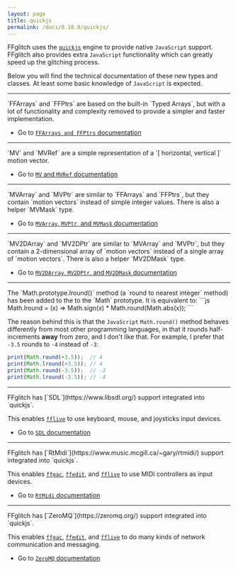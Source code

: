 ```yaml
---
layout: page
title: quickjs
permalink: /docs/0.10.0/quickjs/
---
```


FFglitch uses the [`quickjs`](http://quickjs.org) engine to provide
native `JavaScript` support.
FFglitch also provides extra `JavaScript` functionality which can
greatly speed up the glitching process.

Below you will find the technical documentation of these new types and
classes. At least some basic knowledge of `JavaScript` is expected.

<hr />
`FFArrays` and `FFPtrs` are based on the built-in `Typed Arrays`, but
with a lot of functionality and complexity removed to provide a simpler
and faster implementation.

- Go to [`FFArrays and FFPtrs` documentation](ffarrays)

<hr />
`MV` and `MVRef` are a simple representation of a
`[ horizontal, vertical ]` motion vector.

- Go to [`MV` and `MVRef` documentation](mvs)

<hr />
`MVArray` and `MVPtr` are similar to `FFArrays` and `FFPtrs`, but they
contain `motion vectors` instead of simple integer values.
There is also a helper `MVMask` type.

- Go to [`MVArray`, `MVPtr`, and `MVMask` documentation](mvarray)

<hr />
`MV2DArray` and `MV2DPtr` are similar to `MVArray` and `MVPtr`, but
they contain a 2-dimensional array of `motion vectors` instead of a
single array of `motion vectors`.
There is also a helper `MV2DMask` type.

- Go to [`MV2DArray`, `MV2DPtr`, and `MV2DMask` documentation](mv2darray)

<hr />
The `Math.prototype.lround()` method (a `round to nearest integer`
method) has been added to the to the `Math` prototype.
It is equivalent to:
```js
Math.lround = (x) => Math.sign(x) * Math.round(Math.abs(x));
```

The reason behind this is that the `JavaScript` `Math.round()` method
behaves differently from most other programming languages, in that it
rounds half-increments **away** from zero, and I don't like that.
For example, I prefer that `-3.5` rounds to `-4` instead of `-3`:
```js
print(Math.round(+3.5));  // 4
print(Math.lround(+3.5)); // 4
print(Math.round(-3.5));  // -3
print(Math.lround(-3.5)); // -4
```

<hr />
FFglitch has [`SDL`](https://www.libsdl.org/) support integrated into `quickjs`.

This enables [`fflive`](../fflive) to use keyboard, mouse, and joysticks input devices.

- Go to [`SDL` documentation](sdl)

<hr />
FFglitch has [`RtMidi`](https://www.music.mcgill.ca/~gary/rtmidi/) support integrated into `quickjs`.

This enables [`ffgac`](../ffgac), [`ffedit`](../ffedit), and [`fflive`](../fflive) to use MIDI controllers as input devices.

- Go to [`RtMidi` documentation](rtmidi)

<hr />
FFglitch has [`ZeroMQ`](https://zeromq.org/) support integrated into `quickjs`.

This enables [`ffgac`](../ffgac), [`ffedit`](../ffedit), and [`fflive`](../fflive) to do many kinds of network communication and messaging.

- Go to [`ZeroMQ` documentation](zeromq)
